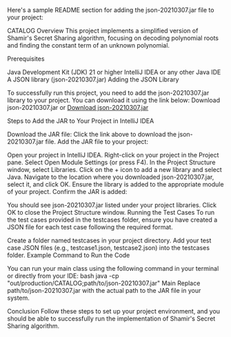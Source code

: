 
Here's a sample README section for adding the json-20210307.jar file to your project:

CATALOG
Overview
This project implements a simplified version of Shamir's Secret Sharing algorithm, focusing on decoding polynomial roots and finding the constant term of an unknown polynomial.

Prerequisites

Java Development Kit (JDK) 21 or higher
IntelliJ IDEA or any other Java IDE
A JSON library (json-20210307.jar)
Adding the JSON Library

To successfully run this project, you need to add the json-20210307.jar library to your project. You can download it using the link below:
Download json-20210307.jar
or
[Download json-20210307.jar](https://repo1.maven.org/maven2/org/json/json/20210307/json-20210307.jar)


Steps to Add the JAR to Your Project in IntelliJ IDEA

Download the JAR file:
Click the link above to download the json-20210307.jar file.
Add the JAR file to your project:

Open your project in IntelliJ IDEA.
Right-click on your project in the Project pane.
Select Open Module Settings (or press F4).
In the Project Structure window, select Libraries.
Click on the + icon to add a new library and select Java.
Navigate to the location where you downloaded json-20210307.jar, select it, and click OK.
Ensure the library is added to the appropriate module of your project.
Confirm the JAR is added:

You should see json-20210307.jar listed under your project libraries. Click OK to close the Project Structure window.
Running the Test Cases
To run the test cases provided in the testcases folder, ensure you have created a JSON file for each test case following the required format.

Create a folder named testcases in your project directory.
Add your test case JSON files (e.g., testcase1.json, testcase2.json) into the testcases folder.
Example Command to Run the Code

You can run your main class using the following command in your terminal or directly from your IDE:
bash
java -cp "out/production/CATALOG;path/to/json-20210307.jar" Main
Replace path/to/json-20210307.jar with the actual path to the JAR file in your system.


Conclusion
Follow these steps to set up your project environment, and you should be able to successfully run the implementation of Shamir's Secret Sharing algorithm.
